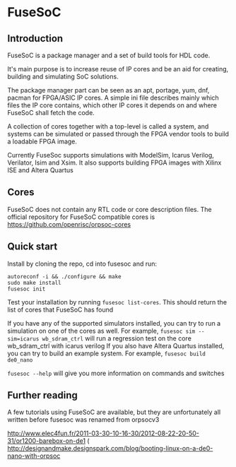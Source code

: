 FuseSoC
=======


Introduction
------------
FuseSoC is a package manager and a set of build tools for HDL code.

It's main purpose is to increase reuse of IP cores and be an aid for creating, building and simulating SoC solutions.

The package manager part can be seen as an apt, portage, yum, dnf, pacman for FPGA/ASIC IP cores.
A simple ini file describes mainly which files the IP core contains, which other IP cores it depends on and where FuseSoC shall fetch the code.


A collection of cores together with a top-level is called a system, and systems can be simulated or passed through the FPGA vendor tools to build a loadable FPGA image.

Currently FuseSoc supports simulations with ModelSim, Icarus Verilog, Verilator, Isim and Xsim. It also supports building FPGA images with Xilinx ISE and Altera Quartus

Cores
-----
FuseSoC does not contain any RTL code or core description files. The official repository for FuseSoC compatible cores is https://github.com/openrisc/orpsoc-cores

Quick start
-----------
Install by cloning the repo, cd into fusesoc and run:

    autoreconf -i && ./configure && make
    sudo make install
    fusesoc init

Test your installation by running `fusesoc list-cores`. This should return the list of cores that FuseSoC has found

If you have any of the supported simulators installed, you can try to run a simulation on one of the cores as well.
For example, `fusesoc sim --sim=icarus wb_sdram_ctrl` will run a regression test on the core wb_sdram_ctrl with icarus verilog
If you also have Altera Quartus installed, you can try to build an example system. For example, `fusesoc build de0_nano`

`fusesoc --help` will give you more information on commands and switches

Further reading
---------------
A few tutorials using FuseSoC are available, but they are unfortunately all written before fusesoc was renamed from orpsocv3

http://www.elec4fun.fr/2011-03-30-10-16-30/2012-08-22-20-50-31/or1200-barebox-on-de1 (
http://designandmake.designspark.com/blog/booting-linux-on-a-de0-nano-with-orpsoc
